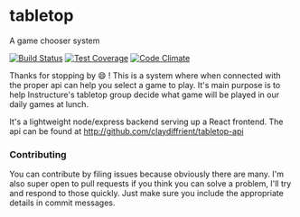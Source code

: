 # tabletop
A game chooser system

[![Build Status](https://travis-ci.org/claydiffrient/tabletop.svg)](https://travis-ci.org/claydiffrient/tabletop)
[![Test Coverage](https://codeclimate.com/github/claydiffrient/tabletop/badges/coverage.svg)](https://codeclimate.com/github/claydiffrient/tabletop)
[![Code Climate](https://codeclimate.com/github/claydiffrient/tabletop/badges/gpa.svg)](https://codeclimate.com/github/claydiffrient/tabletop)

Thanks for stopping by :smile: !  This is a system where when connected with the proper api can help you
select a game to play.  It's main purpose is to help Instructure's tabletop group decide what game will be
played in our daily games at lunch.

It's a lightweight node/express backend serving up a React frontend. The api can be found at http://github.com/claydiffrient/tabletop-api


### Contributing

You can contribute by filing issues because obviously there are many.  I'm also super open to pull requests if you think you can solve
a problem, I'll try and respond to those quickly.  Just make sure you include the appropriate details in commit messages.
